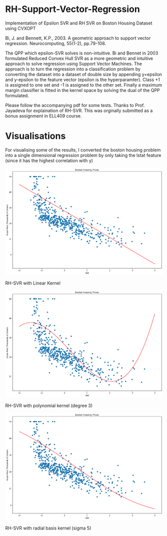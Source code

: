 # RH-Support-Vector-Regression
Implementation of Epsilon SVR and RH SVR on Boston Housing Dataset using CVXOPT

Bi, J. and Bennett, K.P., 2003. A geometric approach to support vector regression. Neurocomputing, 55(1-2), pp.79-108.

The QPP which epsilon-SVR solves is non-intuitive. Bi and Bennet in 2003 formulated Reduced Convex Hull SVR as a more geometric and intuitive approach to solve regression using Support Vector Machines. The approach is to turn the regression into a classification problem by converting the dataset into a dataset of double size by appending y+epsilon and y-epsilon to the feature vector (epsilon is the hyperparamter). Class +1 is assigned to one set and -1 is assigned to the other set. Finally a maximum margin classifier is fitted in the kernel space by solving the dual of the QPP formulated. 

Please follow the accompanying pdf for some tests. Thanks to Prof. Jayadeva for explaination of RH-SVR. This was orginally submitted as a bonus assignment in ELL409 course.

# Visualisations
For visualising some of the results, I converted the boston housing problem into a single dimensional regression problem by only taking the lstat feature (since it has the highest correlation with y)

![lstat linear](https://github.com/kartikeya-badola/RH-Support-Vector-Regression/blob/master/lstat%20linear.png)

RH-SVR with Linear Kernel

![lstat Poly](https://github.com/kartikeya-badola/RH-Support-Vector-Regression/blob/master/lstat%20poly3.png)

RH-SVR with polynomial kernel (degree 3)

![lstat rbf](https://github.com/kartikeya-badola/RH-Support-Vector-Regression/blob/master/lstat%20rbf.png)

RH-SVR with radial basis kernel (sigma 5)
